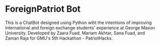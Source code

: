# ForeignPatriot Bot
This is a ChatBot designed using Python wiht the intentions of improving international and foreign exchange students' experience at George Mason University.
Developed by Zaara Fuad, Mariam Akhtar, Sana Fuad, and Zaman Raja for GMU's 5th Hackathon - PatriotHacks.
